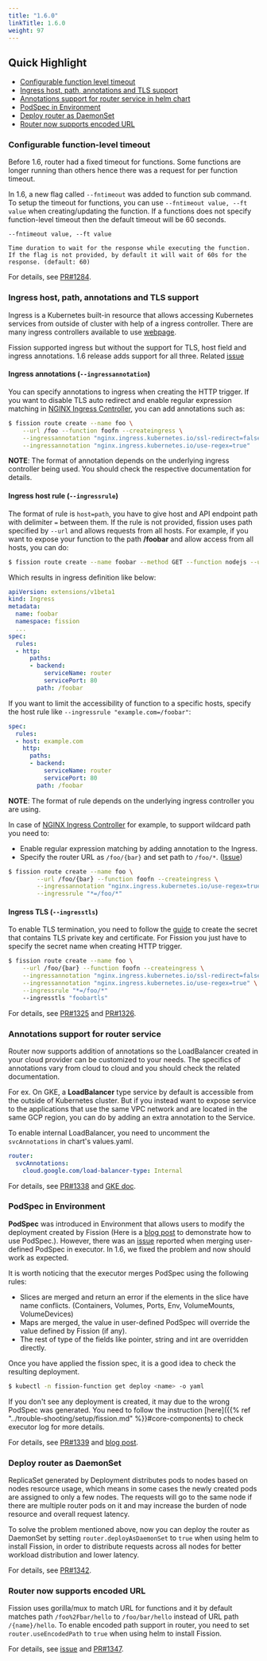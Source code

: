 ```yaml
---
title: "1.6.0"
linkTitle: 1.6.0
weight: 97 
---
```


## Quick Highlight

* [Configurable function level timeout](#configurable-function-level-timeout)
* [Ingress host, path, annotations and TLS support](#ingress-host-path-annotations-and-tls-support)
* [Annotations support for router service in helm chart](#annotations-for-router-service)
* [PodSpec in Environment](#podspec-in-environment)
* [Deploy router as DaemonSet](#deploy-router-as-daemonset)
* [Router now supports encoded URL](#router-now-supports-encoded-url)

### Configurable function-level timeout

Before 1.6, router had a fixed timeout for functions.
Some functions are longer running than others hence there was a request for per function timeout.

In 1.6, a new flag called `--fntimeout` was added to function sub command.
To setup the timeout for functions, you can use `--fntimeout value, --ft value` when creating/updating the function.
If a functions does not specify function-level timeout then the default timeout will be 60 seconds.

```text
--fntimeout value, --ft value

Time duration to wait for the response while executing the function.
If the flag is not provided, by default it will wait of 60s for the response. (default: 60)
```

For details, see [PR#1284](https://github.com/fission/fission/pull/1284).

### Ingress host, path, annotations and TLS support

Ingress is a Kubernetes built-in resource that allows accessing Kubernetes services from outside of cluster with help of a ingress controller. 
There are many ingress controllers available to use [webpage](https://kubernetes.io/docs/concepts/services-networking/ingress-controllers/#additional-controllers).

Fission supported ingress but without the support for TLS, host field and ingress annotations. 1.6 release adds support for all three.
Related [issue](https://github.com/fission/fission/issues/1158)

#### Ingress annotations (`--ingressannotation`)

You can specify annotations to ingress when creating the HTTP trigger.
If you want to disable TLS auto redirect and enable regular expression matching in [NGINX Ingress Controller](https://github.com/kubernetes/ingress-nginx), you can add annotations such as:

```bash
$ fission route create --name foo \
    --url /foo --function foofn --createingress \
    --ingressannotation "nginx.ingress.kubernetes.io/ssl-redirect=false" \
    --ingressannotation "nginx.ingress.kubernetes.io/use-regex=true"
```

**NOTE**: The format of annotation depends on the underlying ingress controller being used.
You should check the respective documentation for details.

#### Ingress host rule (`--ingressrule`)

The format of rule is `host=path`, you have to give host and API endpoint path with delimiter `=` between them.
If the rule is not provided, fission uses path specified by `--url` and allows requests from all hosts.
For example, if you want to expose your function to the path **/foobar** and allow access from all hosts, you can do:

```sh
$ fission route create --name foobar --method GET --function nodejs --url "/foobar" --createingress --ingressrule "*=/foobar"
```  

Which results in ingress definition like below:

```yaml
apiVersion: extensions/v1beta1
kind: Ingress
metadata:
  name: foobar
  namespace: fission
  ...
spec:
  rules:
  - http:
      paths:
      - backend:
          serviceName: router
          servicePort: 80
        path: /foobar
```

If you want to limit the accessibility of function to a specific hosts, specify the host rule like `--ingressrule "example.com=/foobar"`:

```yaml
spec:
  rules:
  - host: example.com
    http:
      paths:
      - backend:
          serviceName: router
          servicePort: 80
        path: /foobar
```  

**NOTE**: The format of rule depends on the underlying ingress controller you are using.

In case of [NGINX Ingress Controller](https://github.com/kubernetes/ingress-nginx) for example, to support wildcard path you need to:

* Enable regular expression matching by adding annotation to the Ingress.
* Specify the router URL as `/foo/{bar}` and set path to `/foo/*`. ([Issue](https://github.com/fission/fission/issues/1158))

```bash
$ fission route create --name foo \
        --url /foo/{bar} --function foofn --createingress \
        --ingressannotation "nginx.ingress.kubernetes.io/use-regex=true" \
        --ingressrule "*=/foo/*"
```

#### Ingress TLS (`--ingresstls`)

To enable TLS termination, you need to follow the [guide](https://kubernetes.io/docs/concepts/services-networking/ingress/#tls) to create the secret that contains TLS private key and certificate.
For Fission you just have to specify the secret name when creating HTTP trigger.

```bash
$ fission route create --name foo \
    --url /foo/{bar} --function foofn --createingress \
    --ingressannotation "nginx.ingress.kubernetes.io/ssl-redirect=false" \
    --ingressannotation "nginx.ingress.kubernetes.io/use-regex=true" \
    --ingressrule "*=/foo/*"
    --ingresstls "foobartls"
```

For details, see [PR#1325](https://github.com/fission/fission/pull/1284) and [PR#1326](https://github.com/fission/fission/pull/1326).

### Annotations support for router service

Router now supports addition of annotations so the LoadBalancer created in your cloud provider can be customized to your needs.
The specifics of annotations vary from cloud to cloud and you should check the related documentation.

For ex. On GKE, a **LoadBalancer** type service by default is accessible from the outside of Kubernetes cluster.
But if you instead want to expose service to the applications that use the same VPC network and are located in the same GCP region, you can do by adding an extra annotation to the Service.

To enable internal LoadBalancer, you need to uncomment the `svcAnnotations` in chart's values.yaml.

```yaml
router:
  svcAnnotations:
    cloud.google.com/load-balancer-type: Internal
```

For details, see [PR#1338](https://github.com/fission/fission/pull/1338) and [GKE doc](https://cloud.google.com/kubernetes-engine/docs/how-to/internal-load-balancing).

### PodSpec in Environment

**PodSpec** was introduced in Environment that allows users to modify the deployment created by Fission
(Here is a [blog post](https://blog.fission.io/posts/fission_pod_specs/) to demonstrate how to use PodSpec.).
However, there was an [issue](https://github.com/fission/fission/issues/1322) reported when merging user-defined PodSpec in executor.
In 1.6, we fixed the problem and now should work as expected.

It is worth noticing that the executor merges PodSpec using the following rules:

* Slices are merged and return an error if the elements in the slice have name conflicts. (Containers, Volumes, Ports, Env, VolumeMounts, VolumeDevices)
* Maps are merged, the value in user-defined PodSpec will override the value defined by Fission (if any).
* The rest of type of the fields like pointer, string and int are overridden directly.

Once you have applied the fission spec, it is a good idea to check the resulting deployment.

```bash
$ kubectl -n fission-function get deploy <name> -o yaml
```

If you don't see any deployment is created, it may due to the wrong PodSpec was generated.
You need to follow the instruction [here]({{% ref "../trouble-shooting/setup/fission.md" %}}#core-components) to check executor log for more details.

For details, see [PR#1339](https://github.com/fission/fission/pull/1339) and [blog post](https://blog.fission.io/posts/fission_pod_specs/).

### Deploy router as DaemonSet

ReplicaSet generated by Deployment distributes pods to nodes based on nodes resource usage, which means in some cases the newly created pods are assigned to only a few nodes.
The requests will go to the same node if there are multiple router pods on it and may increase the burden of node resource and overall request latency.

To solve the problem mentioned above, now you can deploy the router as DaemonSet by setting `router.deployAsDaemonSet` to `true` when using helm to install Fission, in order to distribute requests across all nodes for better workload distribution and lower latency.

For details, see [PR#1342](https://github.com/fission/fission/pull/1342).

### Router now supports encoded URL

Fission uses gorilla/mux to match URL for functions and it by default matches path `/foo%2Fbar/hello` to `/foo/bar/hello` instead of URL path `/{name}/hello`.
To enable encoded path support in router, you need to set `router.useEncodedPath` to `true` when using helm to install Fission.

For details, see [issue](https://github.com/fission/fission/issues/1317) and [PR#1347](https://github.com/fission/fission/pull/1347). 
